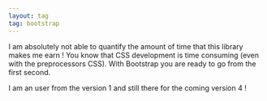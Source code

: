 ```yaml
---
layout: tag
tag: bootstrap
---
```


I am absolutely not able to quantify the amount of time that this library makes me earn ! You know that CSS development
is time consuming (even with  the preprocessors CSS). With Bootstrap you are ready to go from the first second.

I am an user from the version 1 and still there for the coming version 4 !

